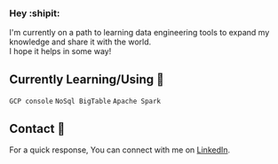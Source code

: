 ### Hey :shipit:
I'm currently on a path to learning data engineering tools to expand my knowledge and share it with the world.<br>
I hope it helps in some way!<br>

## Currently Learning/Using :bookmark_tabs:
`GCP console` `NoSql BigTable` `Apache Spark`<br>

## Contact :incoming_envelope:
For a quick response, You can connect with me on [LinkedIn](https://www.linkedin.com/in/ken-chen-concordia-uni-beng/).

<!--
**Turnipdo/Turnipdo** is a ✨ _special_ ✨ repository because its `README.md` (this file) appears on your GitHub profile.

Here are some ideas to get you started:

- 🔭 I’m currently working on ...
- 🌱 I’m currently learning ...
- 👯 I’m looking to collaborate on ...
- 🤔 I’m looking for help with ...
- 💬 Ask me about ...
- 📫 How to reach me: ...
- 😄 Pronouns: ...
- ⚡ Fun fact: ...
-->
